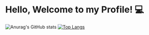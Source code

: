 # Hello, Welcome to my Profile! :computer:

![Anurag's GitHub stats](https://github-readme-stats.vercel.app/api?username=anuraghazra&include_all_commits=true)
[![Top Langs](https://github-readme-stats.vercel.app/api/top-langs/?username=smaring1&langs_count=8)](https://github.com/anuraghazra/github-readme-stats)

